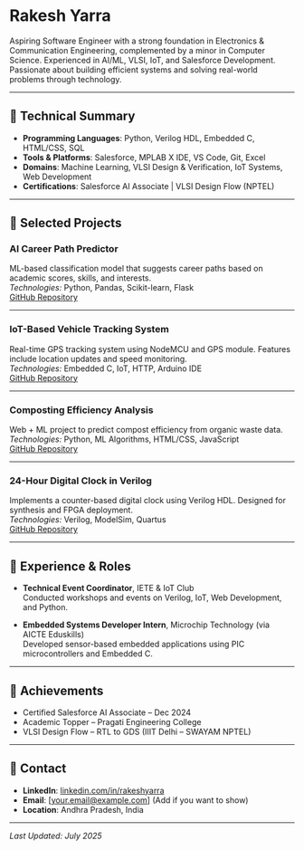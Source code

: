 # Rakesh Yarra

Aspiring Software Engineer with a strong foundation in Electronics & Communication Engineering, complemented by a minor in Computer Science. Experienced in AI/ML, VLSI, IoT, and Salesforce Development. Passionate about building efficient systems and solving real-world problems through technology.

---

## 🔹 Technical Summary

- **Programming Languages**: Python, Verilog HDL, Embedded C, HTML/CSS, SQL
- **Tools & Platforms**: Salesforce, MPLAB X IDE, VS Code, Git, Excel
- **Domains**: Machine Learning, VLSI Design & Verification, IoT Systems, Web Development
- **Certifications**: Salesforce AI Associate | VLSI Design Flow (NPTEL)

---

## 🔹 Selected Projects

### AI Career Path Predictor  
ML-based classification model that suggests career paths based on academic scores, skills, and interests.  
*Technologies:* Python, Pandas, Scikit-learn, Flask  
[GitHub Repository](#)

---

### IoT-Based Vehicle Tracking System  
Real-time GPS tracking system using NodeMCU and GPS module. Features include location updates and speed monitoring.  
*Technologies:* Embedded C, IoT, HTTP, Arduino IDE  
[GitHub Repository](#)

---

### Composting Efficiency Analysis  
Web + ML project to predict compost efficiency from organic waste data.  
*Technologies:* Python, ML Algorithms, HTML/CSS, JavaScript  
[GitHub Repository](#)

---

### 24-Hour Digital Clock in Verilog  
Implements a counter-based digital clock using Verilog HDL. Designed for synthesis and FPGA deployment.  
*Technologies:* Verilog, ModelSim, Quartus  
[GitHub Repository](#)

---

## 🔹 Experience & Roles

- **Technical Event Coordinator**, IETE & IoT Club  
  Conducted workshops and events on Verilog, IoT, Web Development, and Python.

- **Embedded Systems Developer Intern**, Microchip Technology (via AICTE Eduskills)  
  Developed sensor-based embedded applications using PIC microcontrollers and Embedded C.

---

## 🔹 Achievements

- Certified Salesforce AI Associate – Dec 2024  
- Academic Topper – Pragati Engineering College  
- VLSI Design Flow – RTL to GDS (IIIT Delhi – SWAYAM NPTEL)

---

## 🔹 Contact

- **LinkedIn**: [linkedin.com/in/rakeshyarra](http://www.linkedin.com/in/rakeshyarra)  
- **Email**: [your.email@example.com] (Add if you want to show)  
- **Location**: Andhra Pradesh, India

---

*Last Updated: July 2025*

